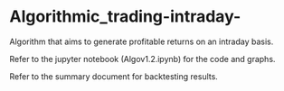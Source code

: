 # Algorithmic_trading-intraday-
Algorithm that aims to generate profitable returns on an intraday basis. 

Refer to the jupyter notebook (Algov1.2.ipynb) for the code and graphs. 

Refer to the summary document for backtesting results.
